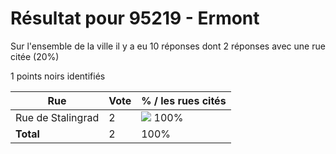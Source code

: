 # Résultat pour 95219 - Ermont

Sur l'ensemble de la ville il y a eu 10 réponses dont 2 réponses avec une rue citée (20%)

1 points noirs identifiés

| Rue | Vote | % / les rues cités|
|-----|------|-------------------|
| Rue de Stalingrad | 2 | <img src="../../img/bar_100.gif" />&nbsp;100%|
| **Total** | 2 | 100%|
